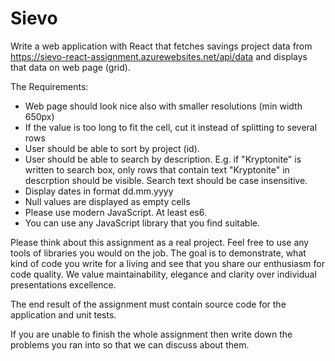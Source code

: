 Sievo
======================

Write a web application with React that fetches savings project data from https://sievo-react-assignment.azurewebsites.net/api/data
and displays that data on web page (grid).

The Requirements:
- Web page should look nice also with smaller resolutions (min width 650px)
- If the value is too long to fit the cell, cut it instead of splitting to several rows
- User should be able to sort by project (id).
- User should be able to search by description. E.g. if "Kryptonite" is written to search box, only rows
that contain text "Kryptonite" in descrption should be visible. Search text should be case insensitive.
- Display dates in format dd.mm.yyyy
- Null values are displayed as empty cells
- Please use modern JavaScript. At least es6.
- You can use any JavaScript library that you find suitable.

Please think about this assignment as a real project. Feel free to use any tools of
libraries you would on the job. The goal is to demonstrate, what kind of code you
write for a living and see that you share our enthusiasm for code quality.
We value maintainability, elegance and clarity over individual presentations excellence.

The end result of the assignment must contain source code for
the application and unit tests.

If you are unable to finish the whole assignment then write down the problems you
ran into so that we can discuss about them.
